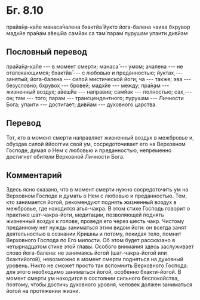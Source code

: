 # Бг. 8.10
прайа̄н̣а-ка̄ле манаса̄чалена
бхактйа̄ йукто йога-балена чаива
бхрувор мадхйе пра̄н̣ам а̄веш́йа самйак
са там̇ парам̇ пурушам упаити дивйам
## Пословный перевод

прайа̄н̣а-ка̄ле --- в момент смерти; манаса̄ --- умом; ачалена --- не
отвлекающимся; бхактйа̄ --- с любовью и преданностью; йуктах̣ --- занятый;
йога-балена --- силой мистической йоги; ча --- также; эва ---
безусловно; бхрувох̣ --- бровей; мадхйе --- между; пра̄н̣ам --- жизненный
воздух; а̄веш́йа --- направив; самйак --- полностью; сах̣ --- он; там ---
того; парам --- трансцендентного; пурушам --- Личности Бога; упаити ---
достигает; дивйам --- духовного царства.

## Перевод

Тот, кто в момент смерти направляет жизненный воздух в межбровье и,
обуздав силой ййооггии свой ум, сосредоточивает его на Верховном
Господе, думая о Нем с любовью и преданностью, непременно достигнет
обители Верховной Личности Бога.

## Комментарий

Здесь ясно сказано, что в момент смерти нужно сосредоточить ум на
Верховном Господе и думать о Нем с любовью и преданностью. Тем, кто
занимается йогой, рекомендуют поднять жизненный воздух в межбровье, где
находится агья-чакра. В этом стихе Господь говорит о практике
шат-чакра-йоги, медитации, позволяющей поднять жизненный воздух к
голове, проведя его через шесть чакр. Чистому преданному нет нужды
заниматься этим видом йоги: он всегда занят деятельностью в сознании
Кришны и потому, покидая тело, помнит Верховного Господа по Его милости.
Об этом будет рассказано в четырнадцатом стихе этой главы. Особого
внимания здесь заслуживает слово йога-балена: не занимаясь йогой
(шат-чакра-йогой или бхактийогой), невозможно в момент смерти подняться
на духовный уровень. Никто не сможет просто так вспомнить Верховного
Господа: для этого необходимо заниматься йогой, особенно бхакти-йогой. В
момент смерти ум находится в состоянии сильного беспокойства, поэтому,
чтобы достичь духовного уровня, человек должен заниматься йогой на
протяжении жизни.
